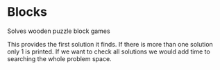 # Blocks
Solves wooden puzzle block games

This provides the first solution it finds. If there is more than one solution only 1 is printed. If we want to check all
solutions we would add time to searching the whole problem space. 
